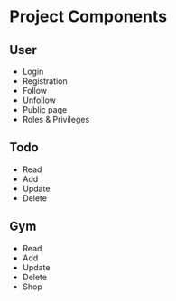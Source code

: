# Project Components

## User
- Login
- Registration
- Follow
- Unfollow
- Public page
- Roles & Privileges

## Todo
- Read
- Add
- Update
- Delete

## Gym
- Read
- Add
- Update
- Delete
- Shop
